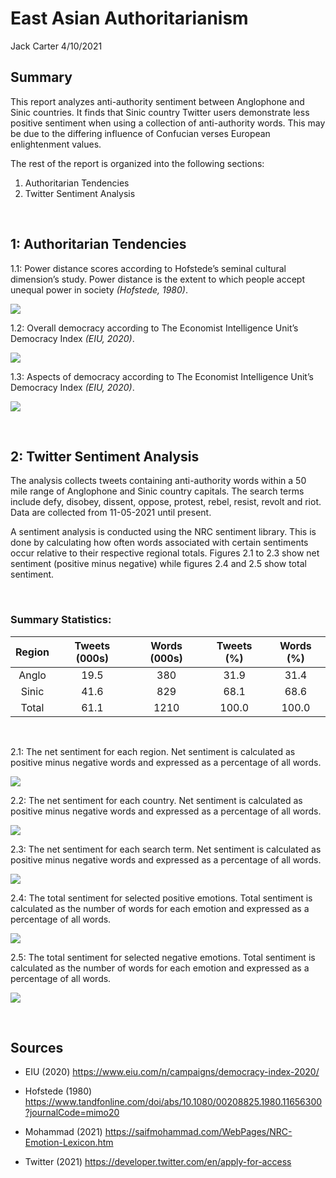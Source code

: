 East Asian Authoritarianism
================
Jack Carter
4/10/2021

## **Summary**

This report analyzes anti-authority sentiment between Anglophone and
Sinic countries. It finds that Sinic country Twitter users demonstrate
less positive sentiment when using a collection of anti-authority words.
This may be due to the differing influence of Confucian verses European
enlightenment values.

The rest of the report is organized into the following sections:

1.  Authoritarian Tendencies
2.  Twitter Sentiment Analysis

 

## **1: Authoritarian Tendencies**

1.1: Power distance scores according to Hofstede’s seminal cultural
dimension’s study. Power distance is the extent to which people accept
unequal power in society *(Hofstede, 1980)*.

![](East-Asian-Authoritarianism_files/figure-gfm/unnamed-chunk-1-1.png)<!-- -->

1.2: Overall democracy according to The Economist Intelligence Unit’s
Democracy Index *(EIU, 2020)*.

![](East-Asian-Authoritarianism_files/figure-gfm/unnamed-chunk-2-1.png)<!-- -->

1.3: Aspects of democracy according to The Economist Intelligence Unit’s
Democracy Index *(EIU, 2020)*.

![](East-Asian-Authoritarianism_files/figure-gfm/unnamed-chunk-3-1.png)<!-- -->

 

## **2: Twitter Sentiment Analysis**

The analysis collects tweets containing anti-authority words within a 50
mile range of Anglophone and Sinic country capitals. The search terms
include defy, disobey, dissent, oppose, protest, rebel, resist, revolt
and riot. Data are collected from 11-05-2021 until present.

A sentiment analysis is conducted using the NRC sentiment library. This
is done by calculating how often words associated with certain
sentiments occur relative to their respective regional totals. Figures
2.1 to 2.3 show net sentiment (positive minus negative) while figures
2.4 and 2.5 show total sentiment.

 

### Summary Statistics:

| Region | Tweets (000s) | Words (000s) | Tweets (%) | Words (%) |
| :----: | :-----------: | :----------: | :--------: | :-------: |
| Anglo  |     19.5      |     380      |    31.9    |   31.4    |
| Sinic  |     41.6      |     829      |    68.1    |   68.6    |
| Total  |     61.1      |     1210     |   100.0    |   100.0   |

 

2.1: The net sentiment for each region. Net sentiment is calculated as
positive minus negative words and expressed as a percentage of all
words.

![](East-Asian-Authoritarianism_files/figure-gfm/unnamed-chunk-5-1.png)<!-- -->

2.2: The net sentiment for each country. Net sentiment is calculated as
positive minus negative words and expressed as a percentage of all
words.

![](East-Asian-Authoritarianism_files/figure-gfm/unnamed-chunk-6-1.png)<!-- -->

2.3: The net sentiment for each search term. Net sentiment is calculated
as positive minus negative words and expressed as a percentage of all
words.

![](East-Asian-Authoritarianism_files/figure-gfm/unnamed-chunk-7-1.png)<!-- -->

2.4: The total sentiment for selected positive emotions. Total sentiment
is calculated as the number of words for each emotion and expressed as a
percentage of all words.

![](East-Asian-Authoritarianism_files/figure-gfm/unnamed-chunk-8-1.png)<!-- -->

2.5: The total sentiment for selected negative emotions. Total sentiment
is calculated as the number of words for each emotion and expressed as a
percentage of all words.

![](East-Asian-Authoritarianism_files/figure-gfm/unnamed-chunk-9-1.png)<!-- -->

 

## **Sources**

  - EIU (2020) <https://www.eiu.com/n/campaigns/democracy-index-2020/>

  - Hofstede (1980)
    <https://www.tandfonline.com/doi/abs/10.1080/00208825.1980.11656300?journalCode=mimo20>

  - Mohammad (2021)
    <https://saifmohammad.com/WebPages/NRC-Emotion-Lexicon.htm>

  - Twitter (2021) <https://developer.twitter.com/en/apply-for-access>

